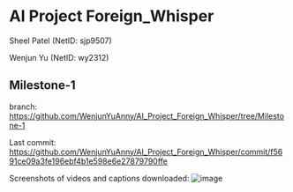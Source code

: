 # AI Project Foreign_Whisper 
Sheel Patel (NetID: sjp9507) 

Wenjun Yu (NetID: wy2312)

## Milestone-1 
branch:  
https://github.com/WenjunYuAnny/AI_Project_Foreign_Whisper/tree/Milestone-1

Last commit: 
https://github.com/WenjunYuAnny/AI_Project_Foreign_Whisper/commit/f5691ce09a3fe196ebf4b1e598e6e27879790ffe

Screenshots of videos and captions downloaded: 
![image](https://github.com/WenjunYuAnny/AI_Project_Foreign_Whisper/assets/130470692/0ec6b0aa-e3bb-49cf-86c1-e598c36428e1)



